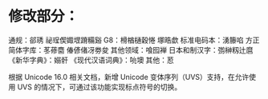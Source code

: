 # 修改部分：

通规：郤琇 祕珵偰娵堽蹐糒谿
G8：榾楢樋穀惓 塚晧歔
标准电码本：湧籐啗
方正简体字库：苳蓚麕 偆偐偖冴劵夋
其他领域：喰囮褝
日本和制汉字：彅榊籾辻麿
《新华字典》：嫋骭
《现代汉语词典》：喨墺
其他：荵

根据 Unicode 16.0 相关文档，新增 Unicode 变体序列（UVS）支持，在允许使用 UVS 的情况下，可通过该功能实现标点符号的切换。
